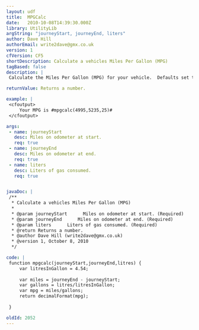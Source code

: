 ```yaml
---
layout: udf
title:  MPGCalc
date:   2010-10-08T14:39:30.000Z
library: UtilityLib
argString: "journeyStart, journeyEnd, liters"
author: Dave Hill
authorEmail: write2dave@gmx.co.uk
version: 1
cfVersion: CF5
shortDescription: Calculate a vehicles Miles Per Gallon (MPG)
tagBased: false
description: |
 Calculate the Miles Per Gallon (MPG) for your vehicle.  Defaults set to UK values.

returnValue: Returns a number.

example: |
 <cfoutput>
     Your MPG is #mpgcalc(4995,5235,25)#
 </cfoutput>

args:
 - name: journeyStart
   desc: Miles on odometer at start.
   req: true
 - name: journeyEnd
   desc: Miles on odometer at end.
   req: true
 - name: liters
   desc: Liters of gas consumed.
   req: true


javaDoc: |
 /**
  * Calculate a vehicles Miles Per Gallon (MPG)
  * 
  * @param journeyStart      Miles on odometer at start. (Required)
  * @param journeyEnd      Miles on odometer at end. (Required)
  * @param liters      Liters of gas consumed. (Required)
  * @return Returns a number. 
  * @author Dave Hill (write2dave@gmx.co.uk) 
  * @version 1, October 8, 2010 
  */

code: |
 function mpgcalc(journeyStart,journeyEnd,litres) {
     var litresInGallon = 4.54;
     
     var miles = journeyEnd - journeyStart;
     var gallons = litres/litresInGallon;
     var mpg = miles/gallons;
     return decimalFormat(mpg);
     
 }

oldId: 2052
---
```


